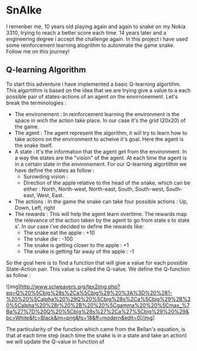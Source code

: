 # SnAIke

I remenber me, 10 years old playing again and again to snake on my Nokia 3310, trying to reach a better score each time. 14 years later and a engineering degree i accept the challenge again. In this project i have used some reinforcement learning alogrithm to autonmate the game snake. Follow me on this journey! 

## Q-learning Algorithm

To start this adventure i have implemented a basic Q-learning algortihm. This algortithm is based on the idea that we are trying give a value to a each possible pair of states-actions of an agent on the envirnonement. Let's break the terminologies : 
- The environement : In reinforcement learning the environment is the space in wich the action take place. In our case it's the grid (20x20) of the game.
- The agent : The agent represent the algorithm, it will try to learn how to take actions on the environment to acheive it's goal. Here the agent is the snake itself.
- A state : It's the information that the agent get from the environment. In a way the states are the "vision" of the agent. At each time the agent is in a certain state in the environement. For our Q-learning algortithm we have define the states as follow : 
    - Surowding vision : 
    - Direction of the apple relative to the head of the snake, which can be either : North, North-west, North-east, South, South-west, South-east, West, East. 
- The actions : In the game the snake can take four possible actions : Up, Down, Left, right
- The rewards :  This will help the agent learn overtime. The rewards map the relevance of the action taken by the agent to go from state s to state s'. In our case i've decided to define the rewards like: 
    - The snake eat the apple : +10 
    - The snake die : -100 
    - The snake is getting closer to the apple : +1 
    - The snake is getting far away of the apple : -1 

So the goal here is to find a function that will give a value for each possible State-Action pair. This value is called the Q-value. We define the Q-function as follow : 

![img]http://www.sciweavers.org/tex2img.php?eq=Q%20%5Cbig%28s%2Ca%5Cbig%29%20%3A%3D%20%281-%20%20%5Calpha%20%29Q%20%5Cbig%28s%2Ca%5Cbig%29%2B%20%5Calpha%20%28r%20%2B%20%20%5Cgamma%20%20%5Cmax_%7Ba%27%7D%20Q%20%5Cbig%28s%27%2Ca%27%5Cbig%29%20%29&bc=White&fc=Black&im=png&fs=18&ff=modern&edit=0[/img]

The particularity of the function which came from the Bellan's equation, is that at each time step (each time the snake is in a state and take an action) we will update the Q-value in function of 

